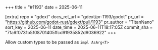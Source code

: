 +++
title = "#1193"
date = 2025-06-11

[extra]
repo = "gdext"
docs_rel_url = "gdext/pr-1193/godot"
pr_url = "https://github.com/godot-rust/gdext/pull/1193"
pr_author = "TitanNano"
sort_key = 2025-06-11
date_time = 2025-06-11T18:17:05Z
commit_sha = "7fa6f0731b5f08701405ffcd91935852d9036922"
+++

Allow custom types to be passed as `impl AsArg<T>`
